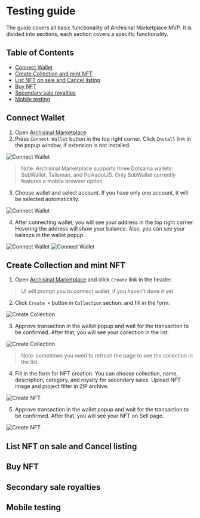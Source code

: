 # Testing guide

The guide covers all basic functionality of Archisinal Marketplace MVP. It is divided into sections, each section covers a specific functionality.

## Table of Contents

- [Connect Wallet](#connect-wallet)
- [Create Collection and mint NFT](#create-collection-and-mint-nft)
- [List NFT on sale and Cancel listing](#list-nft-on-sale-and-cancel-listing)
- [Buy NFT](#buy-nft)
- [Secondary sale royalties](#secondary-sale-royalties)
- [Mobile testing](#mobile-testing)


## Connect Wallet

1. Open [Archisinal Marketplace](https://marketplace-app-client.vercel.app/)
2. Press `Connect Wallet` button in the top right corner. Click `Install` link in the popup window, if extension is not installed.

![Connect Wallet](./docs/images/testing-guide/1.png)

> Note: Archisinal Marketplace supports three Dotsama wallets: SubWallet, Talisman, and PolkadotJS. Only SubWallet currently features a mobile browser option.

3. Choose wallet and select account. If you have only one account, it will be selected automatically.

![Connect Wallet](./docs/images/testing-guide/2.png)

4. After connecting wallet, you will see your address in the top right corner. Hovering the address will show your balance. Also, you can see your balance in the wallet popup.

![Connect Wallet](./docs/images/testing-guide/3.png) ![Connect Wallet](./docs/images/testing-guide/4.png)

## Create Collection and mint NFT

1. Open [Archisinal Marketplace](https://marketplace-app-client.vercel.app/) and click `Create` link in the header.

> UI will prompt you to connect wallet, if you haven't done it yet.

2. Click `Create +` button in `Collection` section. and fill in the form.

![Create Collection](./docs/images/testing-guide/5.png)

3. Approve transaction in the wallet popup and wait for the transaction to be confirmed. After that, you will see your collection in the list.

![Create Collection](./docs/images/testing-guide/6.png)

> Note: sometimes you need to refresh the page to see the collection in the list.


4. Fill in the form for NFT creation. You can choose collection, name, description, category, and royalty for secondary sales. Upload NFT image and project filter in ZIP archive.

![Create NFT](./docs/images/testing-guide/7.png)

5. Approve transaction in the wallet popup and wait for the transaction to be confirmed. After that, you will see your NFT on Sell page.

![Create NFT](./docs/images/testing-guide/8.png)

## List NFT on sale and Cancel listing

## Buy NFT

## Secondary sale royalties

## Mobile testing




